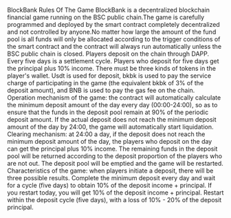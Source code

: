 BlockBank Rules Of The Game
BlockBank is a decentralized blockchain financial game running on the BSC public chain.The game is carefully programmed and deployed by the smart contract completely decentralized and not controlled by anyone.No matter how large the amount of the fund pool is all funds will only be allocated according to the trigger conditions of the smart contract and the contract will always run automatically unless the BSC public chain is closed.
Players deposit on the chain through DAPP. Every five days is a settlement cycle. Players who deposit for five days get the principal plus 10% income. There must be three kinds of tokens in the player's wallet. Usdt is used for deposit, bkbk is used to pay the service charge of participating in the game (the equivalent bkbk of 3% of the deposit amount), and BNB is used to pay the gas fee on the chain.
Operation mechanism of the game: the contract will automatically calculate the minimum deposit amount of the day every day (00:00-24:00), so as to ensure that the funds in the deposit pool remain at 90% of the periodic deposit amount. If the actual deposit does not reach the minimum deposit amount of the day by 24:00, the game will automatically start liquidation.
Clearing mechanism: at 24:00 a day, if the deposit does not reach the minimum deposit amount of the day, the players who deposit on the day can get the principal plus 10% income. The remaining funds in the deposit pool will be returned according to the deposit proportion of the players who are not out. The deposit pool will be emptied and the game will be restarted.
Characteristics of the game: when players initiate a deposit, there will be three possible results.
Complete the minimum deposit every day and wait for a cycle (five days) to obtain 10% of the deposit income + principal.
If you restart today, you will get 10% of the deposit income + principal.
Restart within the deposit cycle (five days), with a loss of 10% - 20% of the deposit principal.
